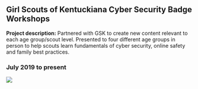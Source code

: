 ## Girl Scouts of Kentuckiana Cyber Security Badge Workshops

**Project description:** Partnered with GSK to create new content relevant to each age group/scout level.  Presented to four different age groups in person to help scouts learn fundamentals of cyber security, online safety and family best practices.

### July 2019 to present

<img src="images/dummy_thumbnail.jpg?raw=true"/>



